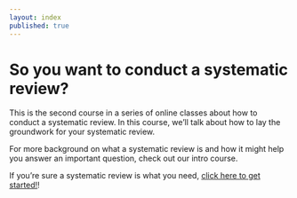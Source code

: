 ```yaml
---
layout: index
published: true
---
```


# So you want to conduct a systematic review?  

This is the second course in a series of online classes about how to conduct a systematic review.  In this course, we’ll talk about how to lay the groundwork for your systematic review.

For more background on what a systematic review is and how it might help you answer an important question, check out our intro course.

If you’re sure a systematic review is what you need, [click here to get started!]({{site.baseurl}}/modules/groundwork/why-groundwork/)! 



